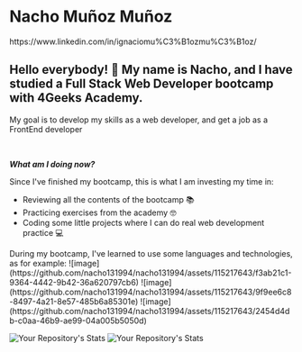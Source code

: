 <h1> Nacho Muñoz Muñoz </h1>
 https://www.linkedin.com/in/ignaciomu%C3%B1ozmu%C3%B1oz/
  
<h2> Hello everybody! &#128075; My name is Nacho, and I have studied a Full Stack Web Developer bootcamp with 4Geeks Academy. </h2>
<p>My goal is to develop my skills as a web developer, and get a job as a FrontEnd developer</p></br>
<p ><strong><i>What am I doing now?</i></strong></p>
<p> Since I've finished my bootcamp, this is what I am investing my time in:
  <ul>
    <li>Reviewing all the contents of the bootcamp 📚</li>
    <li>Practicing exercises from the academy 🤓</li>
    <li>Coding some little projects where I can do real web development practice 💻</li>
   

  </ul>
<p> During my bootcamp, I've learned to use some languages and technologies, as for example:
![image](https://github.com/nacho131994/nacho131994/assets/115217643/f3ab21c1-9364-4442-9b42-36a620797cb6)
![image](https://github.com/nacho131994/nacho131994/assets/115217643/9f9ee6c8-8497-4a21-8e57-485b6a85301e)
![image](https://github.com/nacho131994/nacho131994/assets/115217643/2454d4db-c0aa-46b9-ae99-04a005b5050d)

  
  ![Your Repository's Stats](https://github-readme-stats.vercel.app/api?username=nacho131994&show_icons=true)
  ![Your Repository's Stats](https://github-readme-stats.vercel.app/api/top-langs/?username=nacho131994&theme=blue-green)

